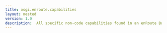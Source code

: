 ```yaml
---
title: osgi.enroute.capabilities
layout: nested
version: 1.0
description:  All specific non-code capabilities found in an enRoute Base profile
---
```


